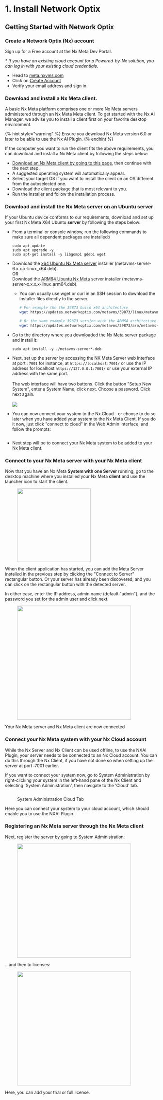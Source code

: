 # 1. Install Network Optix

## Getting Started with Network Optix

### Create a Network Optix (Nx) account

Sign up for a Free account at the Nx Meta Dev Portal.

_\* If you have an existing cloud account for a Powered-by-Nx solution, you can log in with your existing cloud credentials._

* Head to [meta.nxvms.com](https://meta.nxvms.com/)
* Click on [Create Account](https://meta.nxvms.com/register)
* Verify your email address and sign in.

### Download and install a Nx Meta client.&#x20;

A basic Nx Meta platform comprises one or more Nx Meta servers administered through an Nx Meta Meta client. To get started with the Nx AI Manager, we advise you to install a client first on your favorite desktop environment.&#x20;

{% hint style="warning" %}
Ensure you download Nx Meta version 6.0 or later to be able to use the Nx AI Plugin.
{% endhint %}

If the computer you want to run the client fits the above requirements, you can download and install a Nx Meta client by following the steps below:

* [Download an Nx Meta client by going to this page](https://meta.nxvms.com/download/releases/linux), then continue with the next step.
* A suggested operating system will automatically appear.
* Select your target OS if you want to install the client on an OS different from the autoselected one.
* Download the client package that is most relevant to you.
* Run the installer and follow the installation process.

### Download and install the Nx Meta server on an Ubuntu server

If your Ubuntu device conforms to our requirements, download and set up your first Nx Meta X64 Ubuntu **server** by following the steps below:

*   From a terminal or console window, run the following commands to make sure all dependent packages are installed:\


    ```
    sudo apt update
    sudo apt upgrade -y
    sudo apt-get install -y libgomp1 gdebi wget
    ```
* Download the [x64 Ubuntu Nx Meta server](https://meta.nxvms.com/download/linux) installer (metavms-server-6.x.x.x-linux\_x64.deb). \
  OR \
  Download the [ARM64 Ubuntu Nx Meta](https://meta.nxvms.com/download/releases/arm) server installer (metavms-server-x.x.x.x-linux\_arm64.deb).
  *   You can usually use wget or curl in an SSH session to download the installer files directly to the server.

      ```sh
      # For example the the 39873 build x64 architecture
      wget https://updates.networkoptix.com/metavms/39873/linux/metavms-client-6.0.1.39873-linux_x64.deb

      # Or the same example 39873 version with the ARM64 architecture
      wget https://updates.networkoptix.com/metavms/39873/arm/metavms-server-6.0.1.39873-linux_arm64.deb
      ```


*   Go to the directory where you downloaded the Nx Meta server package and install it:

    ```
    sudo apt install -y ./metavms-server*.deb
    ```
* Next, set up the server by accessing the NX Meta Server web interface at port `:7001` for instance, at `https://localhost:7001/` or use the IP address for localhost `https://127.0.0.1:7001/`  or use your external IP address with the same port. \
  \
  The web interface will have two buttons. Click the button "Setup New System", enter a System Name, click next. Choose a password. Click next again.\
  \
  ![](<../.gitbook/assets/image (94).png>)
* You can now connect your system to the Nx Cloud - or choose to do so later when you have added your system to the Nx Meta Client. If you do it now, just click "connect to cloud" in the Web Admin interface, and follow the prompts:

<figure><img src="../.gitbook/assets/image (117).png" alt=""><figcaption></figcaption></figure>

* Next step will be to connect your Nx Meta system to be added to your Nx Meta client.&#x20;

### Connect to your Nx Meta server with your Nx Meta client

Now that you have an Nx Meta **System with one Server** running, go to the desktop machine where you installed your Nx Meta **client** and use the launcher icon to start the client.

<div align="left"><figure><img src="../.gitbook/assets/image (93).png" alt="" width="242"><figcaption></figcaption></figure></div>

When the client application has started, you can add the Meta Server installed in the previous step by clicking the "Connect to Server" rectangular button. Or your server has already been discovered, and you can click on the rectangular button with the detected server.&#x20;

In either case, enter the IP address, admin name (default "admin"), and the password you set for the admin user and click next.

<div align="left"><figure><img src="../.gitbook/assets/image (95).png" alt="" width="375"><figcaption></figcaption></figure></div>

Your Nx Meta server and Nx Meta client are now connected

### Connect your Nx Meta system with your Nx Cloud account

While the Nx Server and Nx Client can be used offline, to use the NXAI Plugin, your server needs to be connected to an Nx Cloud account. You can do this through the Nx Client, if you have not done so when  setting up the server at port :7001 earlier.

If you want to connect your system now, go to System Administration by right-clicking your system in the left-hand pane of the Nx Client and selecting 'System Administration', then navigate to the 'Cloud' tab.

<figure><img src="../.gitbook/assets/cloud_management.png" alt=""><figcaption><p>System Administration Cloud Tab</p></figcaption></figure>

Here you can connect your system to your cloud account, which should enable you to use the NXAI Plugin.

### Registering an Nx Meta server through the Nx Meta client

Next, register the server by going to System Administration:

<div align="left"><figure><img src="../.gitbook/assets/image (76).png" alt="" width="375"><figcaption></figcaption></figure></div>

.. and then to licenses:

<div align="left"><figure><img src="../.gitbook/assets/image (77).png" alt="" width="375"><figcaption></figcaption></figure></div>

Here, you can add your trial or full license.
